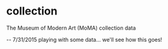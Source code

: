 # collection
The Museum of Modern Art (MoMA) collection data

-- 7/31/2015
playing with some data... we'll see how this goes! 
